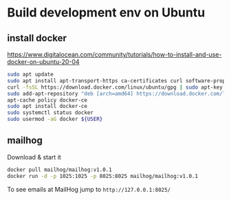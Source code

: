 # Build development env on Ubuntu

## install docker
https://www.digitalocean.com/community/tutorials/how-to-install-and-use-docker-on-ubuntu-20-04
```bash
sudo apt update
sudo apt install apt-transport-https ca-certificates curl software-properties-common
curl -fsSL https://download.docker.com/linux/ubuntu/gpg | sudo apt-key add -
sudo add-apt-repository "deb [arch=amd64] https://download.docker.com/linux/ubuntu focal stable"
apt-cache policy docker-ce
sudo apt install docker-ce
sudo systemctl status docker
sudo usermod -aG docker ${USER}
```

## mailhog
Download & start it
```bash
docker pull mailhog/mailhog:v1.0.1
docker run -d -p 1025:1025 -p 8025:8025 mailhog/mailhog:v1.0.1
```
To see emails at MailHog jump to `http://127.0.0.1:8025/`
